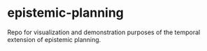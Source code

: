 # epistemic-planning
Repo for visualization and demonstration purposes of the temporal extension of epistemic planning.
